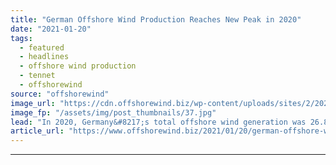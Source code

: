 ```yaml
---
title: "German Offshore Wind Production Reaches New Peak in 2020"
date: "2021-01-20"
tags: 
  - featured
  - headlines
  - offshore wind production
  - tennet
  - offshorewind
source: "offshorewind"
image_url: "https://cdn.offshorewind.biz/wp-content/uploads/sites/2/2021/01/20143006/TenneT-offshore-wind.jpg"
image_fp: "/assets/img/post_thumbnails/37.jpg"
lead: "In 2020, Germany&#8217;s total offshore wind generation was 26.89 terawatt hours (TWh), of which"
article_url: "https://www.offshorewind.biz/2021/01/20/german-offshore-wind-production-reaches-new-peak-in-2020/"
---
```


---
